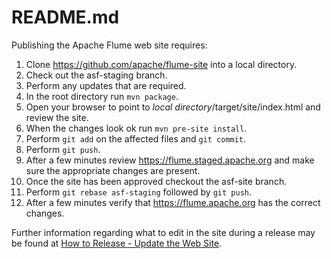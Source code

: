 # README.md

Publishing the Apache Flume web site requires:

1. Clone https://github.com/apache/flume-site into a local directory.
2. Check out the asf-staging branch.
3. Perform any updates that are required.
4. In the root directory run `mvn package`.
5. Open your browser to point to *local directory*/target/site/index.html and review the site.
6. When the changes look ok run `mvn pre-site install`.
7. Perform `git add` on the affected files and `git commit`.
8. Perform `git push`.
9. After a few minutes review https://flume.staged.apache.org and make sure the appropriate changes are present.
10. Once the site has been approved checkout the asf-site branch.
11. Perform `git rebase asf-staging` followed by `git push`.
12. After a few minutes verify that https://flume.apache.org has the correct changes.

Further information regarding what to edit in the site during a release may be found at 
[How to Release - Update the Web Site](https://cwiki.apache.org/confluence/display/FLUME/How+to+Release#HowtoRelease-Updatethewebsite).
